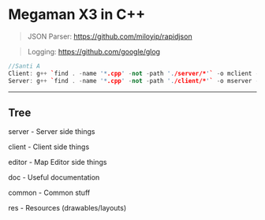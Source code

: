 # Megaman X3 in C++

> JSON Parser: https://github.com/miloyip/rapidjson

> Logging: https://github.com/google/glog


```C++
//Santi A
Client: g++ `find . -name '*.cpp' -not -path './server/*'` -o mclient -Wall -pipe `pkg-config --cflags --libs gtkmm-3.0`
Server: g++ `find . -name '*.cpp' -not -path './client/*'` -o mserver -Wall -pipe `pkg-config --cflags --libs gtkmm-3.0`
```

-----------------------------
Tree
-----------------------------

server - Server side things

client - Client side things

editor - Map Editor side things

doc - Useful documentation

common - Common stuff

res - Resources (drawables/layouts)
